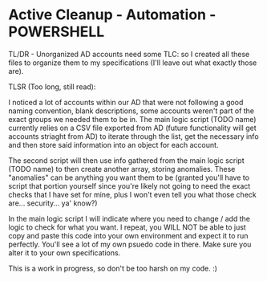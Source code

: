 # Active Cleanup - Automation - POWERSHELL
TL/DR - Unorganized AD accounts need some TLC: so I created all these files to organize them to my specifications (I'll leave out what exactly those are).

TLSR (Too long, still read):

I noticed a lot of accounts within our AD that were not following a good naming convention, blank descriptions, some accounts weren't part of the exact groups we needed them to be in. The main logic script (TODO name) currently relies on a CSV file exported from AD (future functionality will get accounts striaght from AD) to iterate through the list, get the necessary info and then store said information into an object for each account. 

The second script will then use info gathered from the main logic script (TODO name) to then create another array, storing anomalies. These "anomalies" can be anything you want them to be (granted you'll have to script that portion yourself since you're likely not going to need the exact checks that I have set for mine, plus I won't even tell you what those check are... security... ya' know?)

In the main logic script I will indicate where you need to change / add the logic to check for what you want. I repeat, you WILL NOT be able to just copy and paste this code into your own environment and expect it to run perfectly. You'll see a lot of my own psuedo code in there. Make sure you alter it to your own specifications. 

This is a work in progress, so don't be too harsh on my code. :) 
